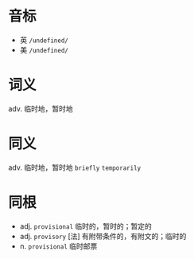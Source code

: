 # 音标

- 英 `/undefined/`
- 美 `/undefined/`

# 词义

adv. 临时地，暂时地


# 同义

adv. 临时地，暂时地
`briefly` `temporarily`

# 同根

- adj. `provisional` 临时的，暂时的；暂定的
- adj. `provisory` [法] 有附带条件的，有附文的；临时的
- n. `provisional` 临时邮票

